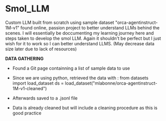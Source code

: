 # Smol_LLM
Custom LLM built from scratch using sample dataset "orca-agentinstruct-1M-v1" found online, passion project to better understand LLMs behind the scenes. I will essentially be doccumenting my learning journey here and steps taken to develop the smol LLM. Again it shouldn't be perfect but I just wish for it to work so I can better understand LLMS. (May decrease data size later due to lack of resources)

**DATA GATHERING**
- Found a Git page containning a list of sample data to use
- Since we are using python, retrieved the data with : from datasets import load_dataset
                                                      ds = load_dataset("mlabonne/orca-agentinstruct-1M-v1-cleaned")
  
- Afterwards saved to a .jsonl file
- Data is already cleaned but will include a cleaning procedure as this is good practice
